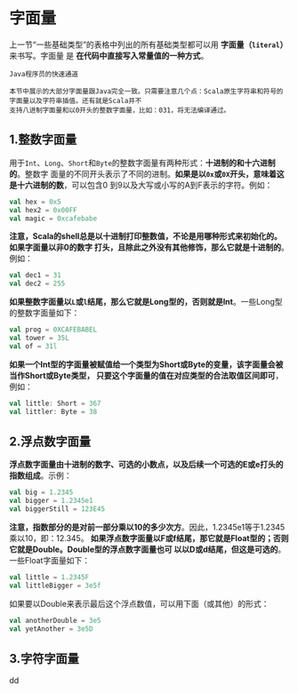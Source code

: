字面量
================================================================================
上一节“一些基础类型”的表格中列出的所有基础类型都可以用 **字面量（`literal`）** 来书写。字面量
是 **在代码中直接写入常量值的一种方式**。
```
Java程序员的快速通道

本节中展示的大部分字面量跟Java完全一致。只需要注意几个点：Scala原生字符串和符号的字面量以及字符串插值。还有就是Scala并不
支持八进制字面量和以0开头的整数字面量，比如：031，将无法编译通过。
```

## 1.整数字面量
用于`Int`、`Long`、`Short`和`Byte`的整数字面量有两种形式：**十进制的和十六进制的**。整数字
面量的不同开头表示了不同的进制。**如果是以`0x`或`0X`开头，意味着这是十六进制的数**，可以包含0
到9以及大写或小写的A到F表示的字符。例如：
```scala
val hex = 0x5
val hex2 = 0x00FF
val magic = 0xcafebabe
```
**注意，Scala的shell总是以十进制打印整数值，不论是用哪种形式来初始化的。如果字面量以非0的数字
打头，且除此之外没有其他修饰，那么它就是十进制的**。例如：
```scala
val dec1 = 31
val dec2 = 255
```
**如果整数字面量以`L`或`l`结尾，那么它就是Long型的，否则就是Int**。一些Long型的整数字面量如下：
```scala
val prog = 0XCAFEBABEL
val tower = 35L
val of = 31l
```
**如果一个Int型的字面量被赋值给一个类型为Short或Byte的变量，该字面量会被当作Short或Byte类型，
只要这个字面量的值在对应类型的合法取值区间即可**，例如：
```scala
val little: Short = 367
val littler: Byte = 38
```

## 2.浮点数字面量
**浮点数字面量由十进制的数字、可选的小数点，以及后续一个可选的E或e打头的指数组成**。示例：
```scala
val big = 1.2345
val bigger = 1.2345e1
val biggerStill = 123E45
```
**注意，指数部分的是对前一部分乘以10的多少次方**。因此，1.2345e1等于1.2345乘以10，即：12.345。
**如果浮点数字面量以F或f结尾，那它就是Float型的；否则它就是Double。Double型的浮点数字面量也可
以以D或d结尾，但这是可选的**。一些Float字面量如下：
```scala
val little = 1.2345F
val littleBigger = 3e5f
```
如果要以Double来表示最后这个浮点数值，可以用下面（或其他）的形式：
```scala
val anotherDouble = 3e5
val yetAnother = 3e5D
```

## 3.字符字面量




































dd
